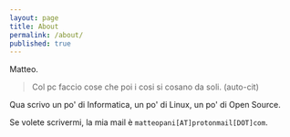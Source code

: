 ```yaml
---
layout: page
title: About
permalink: /about/
published: true
---
```


Matteo.

> Col pc faccio cose che poi i cosi si cosano da soli. (auto-cit)

Qua scrivo un po' di Informatica, un po' di Linux, un po' di Open Source.

Se volete scrivermi, la mia mail è `matteopani[AT]protonmail[DOT]com`.
